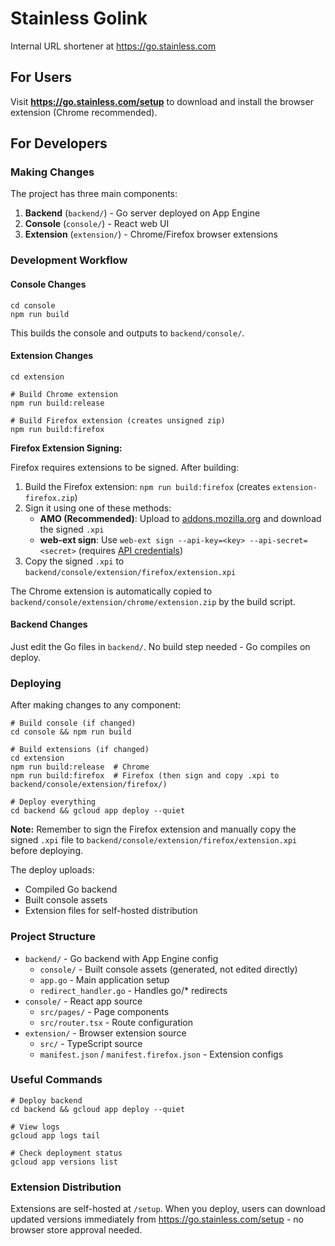 # Stainless Golink

Internal URL shortener at https://go.stainless.com

## For Users

Visit **https://go.stainless.com/setup** to download and install the browser extension (Chrome recommended).

## For Developers

### Making Changes

The project has three main components:

1. **Backend** (`backend/`) - Go server deployed on App Engine
2. **Console** (`console/`) - React web UI
3. **Extension** (`extension/`) - Chrome/Firefox browser extensions

### Development Workflow

#### Console Changes

```shell
cd console
npm run build
```

This builds the console and outputs to `backend/console/`.

#### Extension Changes

```shell
cd extension

# Build Chrome extension
npm run build:release

# Build Firefox extension (creates unsigned zip)
npm run build:firefox
```

**Firefox Extension Signing:**

Firefox requires extensions to be signed. After building:

1. Build the Firefox extension: `npm run build:firefox` (creates `extension-firefox.zip`)
2. Sign it using one of these methods:
   - **AMO (Recommended)**: Upload to [addons.mozilla.org](https://addons.mozilla.org/developers/) and download the signed `.xpi`
   - **web-ext sign**: Use `web-ext sign --api-key=<key> --api-secret=<secret>` (requires [API credentials](https://addons.mozilla.org/developers/addon/api/key/))
3. Copy the signed `.xpi` to `backend/console/extension/firefox/extension.xpi`

The Chrome extension is automatically copied to `backend/console/extension/chrome/extension.zip` by the build script.

#### Backend Changes

Just edit the Go files in `backend/`. No build step needed - Go compiles on deploy.

### Deploying

After making changes to any component:

```shell
# Build console (if changed)
cd console && npm run build

# Build extensions (if changed)
cd extension
npm run build:release  # Chrome
npm run build:firefox  # Firefox (then sign and copy .xpi to backend/console/extension/firefox/)

# Deploy everything
cd backend && gcloud app deploy --quiet
```

**Note:** Remember to sign the Firefox extension and manually copy the signed `.xpi` file to `backend/console/extension/firefox/extension.xpi` before deploying.

The deploy uploads:
- Compiled Go backend
- Built console assets
- Extension files for self-hosted distribution

### Project Structure

- `backend/` - Go backend with App Engine config
  - `console/` - Built console assets (generated, not edited directly)
  - `app.go` - Main application setup
  - `redirect_handler.go` - Handles go/* redirects
- `console/` - React app source
  - `src/pages/` - Page components
  - `src/router.tsx` - Route configuration
- `extension/` - Browser extension source
  - `src/` - TypeScript source
  - `manifest.json` / `manifest.firefox.json` - Extension configs

### Useful Commands

```shell
# Deploy backend
cd backend && gcloud app deploy --quiet

# View logs
gcloud app logs tail

# Check deployment status
gcloud app versions list
```

### Extension Distribution

Extensions are self-hosted at `/setup`. When you deploy, users can download updated versions immediately from https://go.stainless.com/setup - no browser store approval needed.